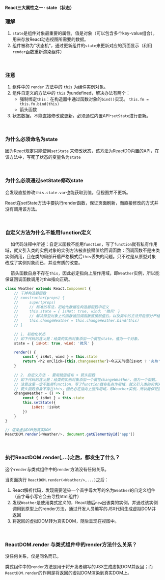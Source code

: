 #### React三大属性之一 · state（状态）

### 理解

1. `state`是组件对象最重要的属性，值是对象（可以包含多个key-value组合），用来存放React动态视图所需要的数据。
2. 组件被称为"状态机"，通过更新组件的`state`来更新对应的页面显示（利用`render`函数重新渲染组件）

&emsp;

### 注意

1. 组件中的 `render` 方法中的 `this` 为组件实例对象。
2. 组件自定义的方法中的 `this` 为undefined，解决办法有两个：
    - 强制绑定`this`：在构造器中通过函数对象的`bind()`实现。 `this.fn = this.fn.bind(this)`
    - 箭头函数
3. 状态数据，不能直接修改或更新。必须通过内置API-`setState`进行更新。

&emsp;

### 为什么必须命名为state

因为React规定只能使用`setState` 来修改状态，该方法为ReactDO内置的API，在该方法中，写死了状态的变量名为`state`

&emsp;

### 为什么必须通过setState修改state

会发现直接修改`this.state.var`也能获取到值，但视图并不更新。

React在setState方法中要执行render函数，保证页面刷新，而直接修改的方式并没有调用该方法。


&emsp;

### 自定义方法为什么不能用function定义

&emsp; 如代码注释中所述：自定义函数不能用`function`，写了`function`就有私有作用域，就又引入类的实例对象的实例方法被直接赋值给回调函数：回调函数不是由类实例调用，且在类的局部开启严格模式后`this`丢失的问题。只不过是从原型对象改成了实例对象而已，并没有质的改变。

&emsp; 箭头函数自身不存在`this`，因此必定指向上层作用域，即`Weather`实例，所以能保证回调函数调用时this指向正确。

```js
class Weather extends React.Component {
    // 干掉构造器函数
    // constructor(props) {
    //     super(props)
    //     // 标准的写法，初始化数据在构造器函数中定义
    //     this.state = { isHot: true, wind: '微风' }
    //     // 解决原型对象上的函数被回调函数直接赋值后，以及类中的方法开启部分严格模式的原因，导致this丢失，为undifined问题
    //     this.changeWeather = this.changeWeather.bind(this)
    // }

    // 1. 初始化状态
    // 如下代码的含义是：给类的实例对象添加一个属性state，值为一个对象。
    state = { isHot: true, wind: '微风' }

    render() {
        const { isHot, wind } = this.state
        return <h2 onClick={this.changeWeather}>今天天气很{isHot ? '炎热' : '凉爽'}, {wind}</h2>
    }
    
    // 2. 自定义方法 - 要用赋值语句 + 箭头函数
    // 如下代码的含义是：给类的实例对象添加一个属性changeWeather，值为一个函数。
    // 注意这里一定不能用function，写了function就有私有作用域，就又引入类的实例对象的实例方法被直接赋值给回调函数：回调函数不是由类实例调用，且在类的局部开启严格模式后this丢失的问题。只不过是从原型对象改成了实例对象而已，并没有质的改变。
    // 箭头函数自身不存在this，因此必定指向上层作用域，即Weather实例，所以能保证回调函数调用时this指向正确。
    changeWeather = () => {
        const { isHot } = this.state
        this.setState({
            isHot: !isHot
        })
    }
}

// 渲染虚拟DOM到真实DOM
ReactDOM.render(<Weather/>, document.getElementById('app'))
```


&emsp;

### 执行ReactDOM.render(<Weather/>,...)之后，都发生了什么？

这个`render`与类式组件中的`render`方法没有任何关系。

当页面执行 `ReactDOM.render(<Weather/>,...)`之后：
1. React解析代码，发现需要渲染一个首字母大写的名为`Weather`的自定义组件（首字母小写它会去寻找html组件）
2. 发现`Weather`是使用类式定义的，React随后`new`出该类的实例，并通过该实例调用到原型上的render方法，通过开发人员编写的JSX代码生成虚拟DOM并返回
3. 将返回的虚拟DOM转为真实DOM，随后呈现在视图中。


&emsp;

### ReactDOM.render 与类式组件中的render方法什么关系？

没任何关系，仅是同名而已。

类式组件中的`render`方法是用于将开发者编写的JSX生成虚拟DOM并返回；而`ReactDOM.render`的作用是将返回的虚拟DOM渲染到真实DOM上。



